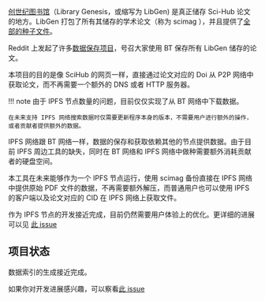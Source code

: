 [创世纪图书馆](https://zh.wikipedia.org/zh-cn/%E5%88%9B%E4%B8%96%E7%BA%AA%E5%9B%BE%E4%B9%A6%E9%A6%86)（Library Genesis，或缩写为 LibGen) 是真正储存 Sci-Hub 论文的地方。LibGen 打包了所有其储存的学术论文（称为 scimag ），并且提供了[全部的种子文件](https://libgen.rs/scimag/repository_torrent/)。

Reddit 上发起了许多[数据保存项目](https://www.reddit.com/r/DataHoarder/comments/nc27fv/rescue_mission_for_scihub_and_open_science_we_are/)，号召大家使用 BT 保存所有 LibGen 储存的论文。

本项目的目的是像 SciHub 的网页一样，直接通过论文对应的 Doi 从 P2P 网络中获取论文，而不再需要一个额外的 DNS 或者 HTTP 服务器。

<!-- prettier-ignore -->
!!! note
    由于 IPFS 节点数量的问题，目前仅仅实现了从 BT 网络中下载数据。

    在未来支持 IPFS 网络搜索数据时仅需要更新程序本身的版本，不需要用户进行额外的操作，或者贡献者提供额外的数据。

IPFS 网络跟 BT 网络一样，数据的保存和获取依赖其他的节点提供数据。由于目前 IPFS 周边工具的缺失，同时在 BT 网络和 IPFS 网络中做种需要额外消耗贡献者的硬盘空间。

本工具在未来能够作为一个 IPFS 节点运行，使用 scimag 备份直接在 IPFS 网络中提供原始 PDF 文件的数据，不再需要额外解压，而普通用户也可以使用 IPFS 的客户端以及论文对应的 CID 在 IPFS 网络上获取文件。

作为 IPFS 节点的开发接近完成，目前仍然需要用户体验上的优化。更详细的进展可以见 [此 issue](https://github.com/Trim21/sci-hub-p2p/issues/14)

## 项目状态

数据索引的生成接近完成。

如果你对开发进展感兴趣，可以察看[此 issue](https://github.com/Trim21/sci-hub-p2p/issues/2)
